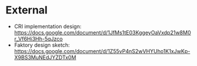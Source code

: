# External

* CRI implementation design: https://docs.google.com/document/d/1JfMs1tE03KggeyOaVxdp21w8M0r_Vf6Hi3Hh-5qJzco
* Faktory design sketch: https://docs.google.com/document/d/1Z55vP4nS2wVHYUho1K1xJwKp-X9BS3MuNEdJYZDTx0M